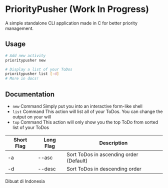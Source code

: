 # PriorityPusher (Work In Progress)
A simple standalone CLI application made in C for better priority management.

## Usage
```sh
# Add new activity
prioritypusher new

# Display a list of your ToDos
prioritypusher list [-d]
# More in docs!
```

## Documentation
 - `new` Command
 Simply put you into an interactive form-like shell
 - `list` Command
 This action will list all of your ToDos. You can change the output on your will
 - `top` Command
 This action will only show you the top ToDo from sorted list of your ToDos

 Short Flag | Long Flag | Description
 ---------- | --------- | -----------
 -a         | --asc     | Sort ToDos in ascending order (Default)
 -d         | --desc    | Sort ToDos in descending order

Dibuat di Indonesia
